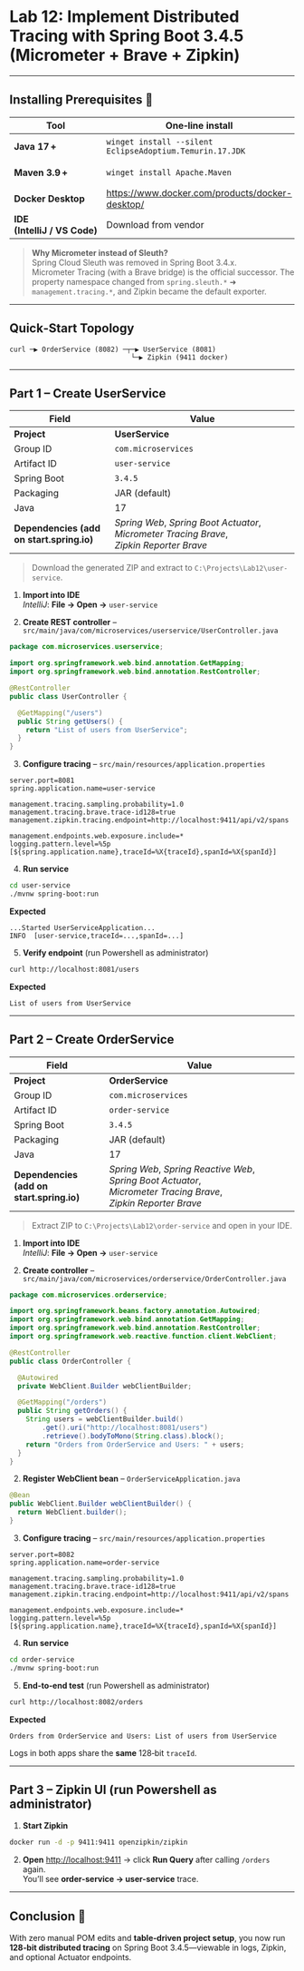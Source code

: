 # **Lab 12: Implement Distributed Tracing with Spring Boot 3.4.5 (Micrometer + Brave + Zipkin)**

---

## Installing Prerequisites 🚀
| Tool | One‑line install | Purpose |
|------|-----------------|---------|
| **Java 17 +** | `winget install --silent EclipseAdoptium.Temurin.17.JDK` | Runs Spring Boot 3.4.5 |
| **Maven 3.9 +** | `winget install Apache.Maven` | Builds & runs projects |
| **Docker Desktop** | <https://www.docker.com/products/docker-desktop/> | Hosts Zipkin container |
| **IDE (IntelliJ / VS Code)** | Download from vendor | Edit & run code |

> **Why Micrometer instead of Sleuth?**  
> Spring Cloud Sleuth was removed in Spring Boot 3.4.x. Micrometer Tracing (with a Brave bridge) is the official successor. The property namespace changed from `spring.sleuth.*` ➜ `management.tracing.*`, and Zipkin became the default exporter.

---

## Quick‑Start Topology
```
curl ─▶ OrderService (8082) ─┬─▶ UserService (8081)
                              └─▶ Zipkin (9411 docker)
```

---

## Part 1 – Create **UserService**

| Field | Value |
|-------|-------|
| **Project** | **UserService** |
| Group ID | `com.microservices` |
| Artifact ID | `user-service` |
| Spring Boot | `3.4.5` |
| Packaging | JAR (default) |
| Java | 17 |
| **Dependencies (add on start.spring.io)** | *Spring Web*, *Spring Boot Actuator*, *Micrometer Tracing Brave*, *Zipkin Reporter Brave* |

> Download the generated ZIP and extract to `C:\Projects\Lab12\user-service`.

1. **Import into IDE**  
   *IntelliJ*: **File → Open →** `user-service`  

2. **Create REST controller** – `src/main/java/com/microservices/userservice/UserController.java`
```java
package com.microservices.userservice;

import org.springframework.web.bind.annotation.GetMapping;
import org.springframework.web.bind.annotation.RestController;

@RestController
public class UserController {

  @GetMapping("/users")
  public String getUsers() {
    return "List of users from UserService";
  }
}
```

3. **Configure tracing** – `src/main/resources/application.properties`
```properties
server.port=8081
spring.application.name=user-service

management.tracing.sampling.probability=1.0
management.tracing.brave.trace-id128=true
management.zipkin.tracing.endpoint=http://localhost:9411/api/v2/spans

management.endpoints.web.exposure.include=*
logging.pattern.level=%5p [${spring.application.name},traceId=%X{traceId},spanId=%X{spanId}]
```

4. **Run service**
```bash
cd user-service
./mvnw spring-boot:run
```
**Expected**
```text
...Started UserServiceApplication...
INFO  [user-service,traceId=...,spanId=...]
```

5. **Verify endpoint** (run Powershell as administrator)
```bash
curl http://localhost:8081/users
```
**Expected**
```text
List of users from UserService
```

---

## Part 2 – Create **OrderService**

| Field | Value |
|-------|-------|
| **Project** | **OrderService** |
| Group ID | `com.microservices` |
| Artifact ID | `order-service` |
| Spring Boot | `3.4.5` |
| Packaging | JAR (default) |
| Java | 17 |
| **Dependencies (add on start.spring.io)** | *Spring Web*, *Spring Reactive Web*, *Spring Boot Actuator*, *Micrometer Tracing Brave*, *Zipkin Reporter Brave* |

> Extract ZIP to `C:\Projects\Lab12\order-service` and open in your IDE.

1. **Import into IDE**  
   *IntelliJ*: **File → Open →** `user-service`  
   
3. **Create controller** – `src/main/java/com/microservices/orderservice/OrderController.java`
```java
package com.microservices.orderservice;

import org.springframework.beans.factory.annotation.Autowired;
import org.springframework.web.bind.annotation.GetMapping;
import org.springframework.web.bind.annotation.RestController;
import org.springframework.web.reactive.function.client.WebClient;

@RestController
public class OrderController {

  @Autowired
  private WebClient.Builder webClientBuilder;

  @GetMapping("/orders")
  public String getOrders() {
    String users = webClientBuilder.build()
        .get().uri("http://localhost:8081/users")
        .retrieve().bodyToMono(String.class).block();
    return "Orders from OrderService and Users: " + users;
  }
}
```

2. **Register WebClient bean** – `OrderServiceApplication.java`
```java
@Bean
public WebClient.Builder webClientBuilder() {
  return WebClient.builder();
}
```

3. **Configure tracing** – `src/main/resources/application.properties`
```properties
server.port=8082
spring.application.name=order-service

management.tracing.sampling.probability=1.0
management.tracing.brave.trace-id128=true
management.zipkin.tracing.endpoint=http://localhost:9411/api/v2/spans

management.endpoints.web.exposure.include=*
logging.pattern.level=%5p [${spring.application.name},traceId=%X{traceId},spanId=%X{spanId}]
```

4. **Run service**
```bash
cd order-service
./mvnw spring-boot:run
```

5. **End‑to‑end test** (run Powershell as administrator)
```bash
curl http://localhost:8082/orders
```
**Expected**
```text
Orders from OrderService and Users: List of users from UserService
```
Logs in both apps share the **same** 128‑bit `traceId`.

---

## Part 3 – Zipkin UI (run Powershell as administrator)

1. **Start Zipkin**
```bash
docker run -d -p 9411:9411 openzipkin/zipkin
```

2. **Open** <http://localhost:9411> → click **Run Query** after calling `/orders` again.  
   You’ll see **order-service → user-service** trace.

---

## Conclusion 🎉
With zero manual POM edits and **table‑driven project setup**, you now run **128‑bit distributed tracing** on Spring Boot 3.4.5—viewable in logs, Zipkin, and optional Actuator endpoints.
